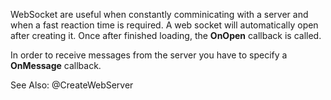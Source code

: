 WebSocket are useful when constantly comminicating with a server and when a fast reaction time is required.
A web socket will automatically open after creating it. Once after finished loading, the **OnOpen** callback is called.

In order to receive messages from the server you have to specify a **OnMessage** callback.

See Also: @CreateWebServer
